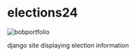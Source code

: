 # elections24

<img src="https://github.com/bobportfolio/elections24/raw/main/portfolio/static/portfolio/images/portfolio.jpg" alt="bobportfolio"/>

django site displaying election information

